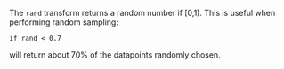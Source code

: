 The `rand` transform returns a random number if [0,1). This is useful when performing random sampling:

```
if rand < 0.7
```

will return about 70% of the datapoints randomly chosen.
